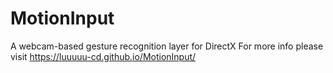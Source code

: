 # MotionInput
A webcam-based gesture recognition layer for DirectX
For more info please visit https://luuuuu-cd.github.io/MotionInput/

